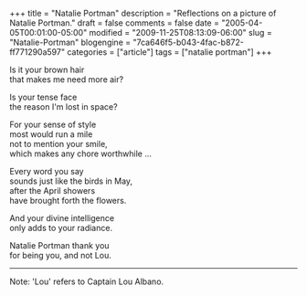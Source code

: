 +++
title = "Natalie Portman"
description = "Reflections on a picture of Natalie Portman."
draft = false
comments = false
date = "2005-04-05T00:01:00-05:00"
modified = "2009-11-25T08:13:09-06:00"
slug = "Natalie-Portman"
blogengine = "7ca646f5-b043-4fac-b872-ff771290a597"
categories = ["article"]
tags = ["natalie portman"]
+++

<p>Is it your brown hair<br />that makes me need more air?</p>
<p>Is your tense face<br />the reason I'm lost in space?</p>
<!--more-->
<p>For your sense of style<br />most would run a mile<br />not to mention your smile,<br />which makes any chore worthwhile ...</p>
<p>Every word you say<br />sounds just like the birds in May,<br />after the April showers<br />have brought forth the flowers.</p>
<p>And your divine intelligence<br />only adds to your radiance.</p>
<p>Natalie Portman thank you<br />for being you, and not Lou.</p>
<hr />
<p>Note: 'Lou' refers to Captain Lou Albano.</p>
